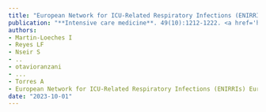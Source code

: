 ```yaml
---
title: "European Network for ICU-Related Respiratory Infections (ENIRRIs): a multinational, prospective, cohort study of nosocomial LRTI"
publication: "**Intensive care medicine**. 49(10):1212-1222. <a href='https://doi.org/10.1007/s00134-023-07210-9' target='_blank' rel='noopener noreferrer'>10.1007/s00134-023-07210-9</a>"
authors:
- Martin-Loeches I
- Reyes LF
- Nseir S
- ..
- otavioranzani
- ...
- Torres A
- European Network for ICU-Related Respiratory Infections (ENIRRIs) European Respiratory Society-Clinical Research Collaboration Investigators
date: "2023-10-01"
---
```

